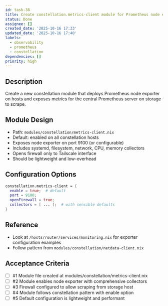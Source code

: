 ```yaml
---
id: task-38
title: Create constellation.metrics-client module for Prometheus node exporter
status: Done
assignee: []
created_date: '2025-10-16 17:33'
updated_date: '2025-10-16 17:40'
labels:
  - observability
  - prometheus
  - constellation
dependencies: []
priority: high
---
```


## Description

<!-- SECTION:DESCRIPTION:BEGIN -->
Create a new constellation module that deploys Prometheus node exporter on hosts and exposes metrics for the central Prometheus server on storage to scrape.

## Module Design
- Path: `modules/constellation/metrics-client.nix`
- Default: enabled on all constellation hosts
- Exposes node exporter on port 9100 (or configurable)
- Includes systemd, filesystem, network, CPU, memory collectors
- Opens firewall only to Tailscale interface
- Should be lightweight and low-overhead

## Configuration Options
```nix
constellation.metrics-client = {
  enable = true;  # default
  port = 9100;
  openFirewall = true;
  collectors = [ ... ];  # with sensible defaults
}
```

## Reference
- Look at `/hosts/router/services/monitoring.nix` for exporter configuration examples
- Follow pattern from `modules/constellation/netdata-client.nix`
<!-- SECTION:DESCRIPTION:END -->

## Acceptance Criteria
<!-- AC:BEGIN -->
- [ ] #1 Module file created at modules/constellation/metrics-client.nix
- [ ] #2 Module enables node exporter with comprehensive collectors
- [ ] #3 Firewall configured to allow scraping from storage host
- [ ] #4 Module follows constellation pattern with enable option
- [ ] #5 Default configuration is lightweight and performant
<!-- AC:END -->
